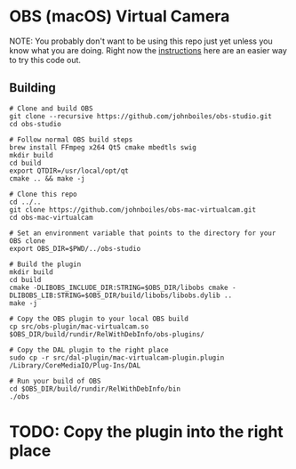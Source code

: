 # OBS (macOS) Virtual Camera

NOTE: You probably don't want to be using this repo just yet unless you know what you are doing. Right now the [instructions](https://github.com/obsproject/rfcs/pull/15#issuecomment-606201708) here are an easier way to try this code out.

## Building

```
# Clone and build OBS
git clone --recursive https://github.com/johnboiles/obs-studio.git
cd obs-studio

# Follow normal OBS build steps
brew install FFmpeg x264 Qt5 cmake mbedtls swig
mkdir build
cd build
export QTDIR=/usr/local/opt/qt
cmake .. && make -j

# Clone this repo
cd ../..
git clone https://github.com/johnboiles/obs-mac-virtualcam.git
cd obs-mac-virtualcam

# Set an environment variable that points to the directory for your OBS clone
export OBS_DIR=$PWD/../obs-studio

# Build the plugin
mkdir build
cd build
cmake -DLIBOBS_INCLUDE_DIR:STRING=$OBS_DIR/libobs cmake -DLIBOBS_LIB:STRING=$OBS_DIR/build/libobs/libobs.dylib ..
make -j

# Copy the OBS plugin to your local OBS build
cp src/obs-plugin/mac-virtualcam.so $OBS_DIR/build/rundir/RelWithDebInfo/obs-plugins/

# Copy the DAL plugin to the right place
sudo cp -r src/dal-plugin/mac-virtualcam-plugin.plugin /Library/CoreMediaIO/Plug-Ins/DAL

# Run your build of OBS
cd $OBS_DIR/build/rundir/RelWithDebInfo/bin
./obs
```

# TODO: Copy the plugin into the right place
